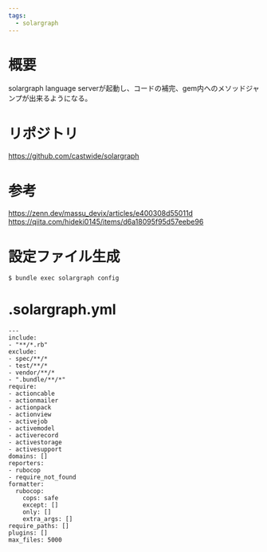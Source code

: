 ```yaml
---
tags:
  - solargraph
---
```


# 概要
solargraph language serverが起動し、コードの補完、gem内へのメソッドジャンプが出来るようになる。

# リポジトリ
https://github.com/castwide/solargraph

# 参考
https://zenn.dev/massu_devix/articles/e400308d55011d
https://qiita.com/hideki0145/items/d6a18095f95d57eebe96

# 設定ファイル生成
```
$ bundle exec solargraph config
```

# .solargraph.yml
```
---
include:
- "**/*.rb"
exclude:
- spec/**/*
- test/**/*
- vendor/**/*
- ".bundle/**/*"
require:
- actioncable
- actionmailer
- actionpack
- actionview
- activejob
- activemodel
- activerecord
- activestorage
- activesupport
domains: []
reporters:
- rubocop
- require_not_found
formatter:
  rubocop:
    cops: safe
    except: []
    only: []
    extra_args: []
require_paths: []
plugins: []
max_files: 5000
```